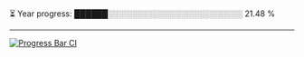
⏳ Year progress: ██████░░░░░░░░░░░░░░░░░░░░░░░░ 21.48 %

---

[![Progress Bar CI](https://github.com/thatoranzhevyy/thatoranzhevyy/actions/workflows/node.js.yml/badge.svg)](https://github.com/thatoranzhevyy/thatoranzhevyy/actions/workflows/node.js.yml)

